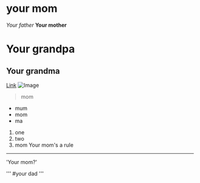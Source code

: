 your mom
========

*Your father*
**Your mother**
# Your grandpa
## Your grandma
[Link](yourmom.com)
![Image](yourmom)
> mom
* mum
* mom
* ma
1.  one
2.  two
3.  mom
Your mom's a rule
---

'Your mom?'

'''
#your dad
'''

